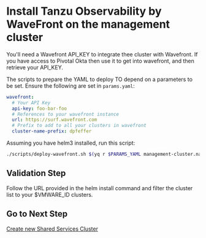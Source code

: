 # Install Tanzu Observability by WaveFront on the management cluster

You'll need a Wavefront API_KEY to integrate thee cluster with Wavefront.
If you have access to Pivotal Okta then use it to get into wavefront, and then retrieve your API_KEY.

The scripts to prepare the YAML to deploy TO depend on a parameters to be set.  Ensure the following are set in `params.yaml`:

```yaml
wavefront:
  # Your API Key
  api-key: foo-bar-foo
  # References to your wavefront instance
  url: https://surf.wavefront.com
  # Prefix to add to all your clusters in wavefront
  cluster-name-prefix: dpfeffer
```

Assuming you have helm3 installed, run this script:

```bash
./scripts/deploy-wavefront.sh $(yq r $PARAMS_YAML management-cluster.name)
```

## Validation Step

Follow the URL provided in the helm install command and filter the cluster list to your $VMWARE_ID clusters.

## Go to Next Step

[Create new Shared Services Cluster](../shared-services-cluster/01_install_tkg_ssc.md)